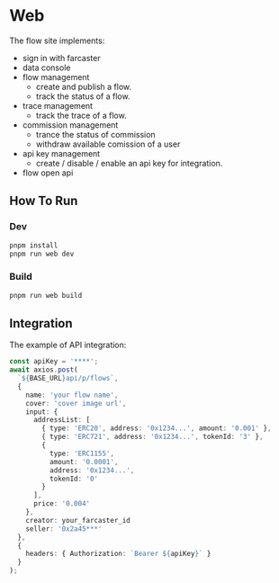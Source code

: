 # Web

The flow site implements:

- sign in with farcaster
- data console
- flow management
  - create and publish a flow.
  - track the status of a flow.
- trace management
  - track the trace of a flow.
- commission management
  - trance the status of commission
  - withdraw available comission of a user
- api key management
  - create / disable / enable an api key for integration.
- flow open api

## How To Run

### Dev

```sh
pnpm install
pnpm run web dev
```

### Build

```sh
pnpm run web build
```

## Integration

The example of API integration:

```ts
const apiKey = '****';
await axios.post(
  `${BASE_URL}api/p/flows`,
  {
    name: 'your flow name',
    cover: 'cover image url',
    input: {
      addressList: [
        { type: 'ERC20', address: '0x1234...', amount: '0.001' },
        { type: 'ERC721', address: '0x1234...', tokenId: '3' },
        {
          type: 'ERC1155',
          amount: '0.0001',
          address: '0x1234...',
          tokenId: '0'
        }
      ],
      price: '0.004'
    },
    creator: your_farcaster_id
    seller: '0x2a45***'
  },
  {
    headers: { Authorization: `Bearer ${apiKey}` }
  }
);
```
